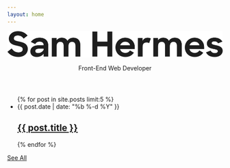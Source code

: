 ```yaml
---
layout: home
---
```

<header class="home-header">
  <img src="/img/samhermes.svg" alt="Sam Hermes">
  <p>Front-End Web Developer</p>
</header>
<div class="post-list">
  <ul>
  {% for post in site.posts limit:5 %}
    <li>
      <span class="post-meta">{{ post.date | date: "%b %-d %Y" }}</span>
      <h2>
        <a class="post-link" href="{{ post.url | prepend: site.baseurl }}">{{ post.title }}</a>
      </h2>
    </li>
  {% endfor %}
  </ul>
  <div class="see-all">
    <a href="/posts">See All</a>
  </div>
</div>


